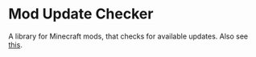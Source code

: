 # Mod Update Checker

A library for Minecraft mods, that checks for available updates.
Also see [this](https://github.com/henkelmax/mod-update-server).
